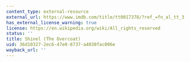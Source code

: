 ```yaml
---
content_type: external-resource
external_url: https://www.imdb.com/title/tt0017378/?ref_=fn_al_tt_3
has_external_license_warning: true
license: https://en.wikipedia.org/wiki/All_rights_reserved
status: ''
title: Shinel (The Overcoat)
uid: 36d10327-2ec6-47e0-8737-a4030fac096e
wayback_url: ''
---
```


